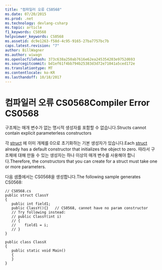 ```yaml
---
title: "컴파일러 오류 CS0568"
ms.date: 07/20/2015
ms.prod: .net
ms.technology: devlang-csharp
ms.topic: article
f1_keywords: CS0568
helpviewer_keywords: CS0568
ms.assetid: dc9e1263-f58d-4c95-9165-27ba7757bc7b
caps.latest.revision: "7"
author: BillWagner
ms.author: wiwagn
ms.openlocfilehash: 373c638a250ab7616e62ea245354203e9752d693
ms.sourcegitcommit: bd1ef61f4bb794b25383d3d72e71041a5ced172e
ms.translationtype: MT
ms.contentlocale: ko-KR
ms.lasthandoff: 10/18/2017
---
```

# <a name="compiler-error-cs0568"></a><span data-ttu-id="9fc1b-102">컴파일러 오류 CS0568</span><span class="sxs-lookup"><span data-stu-id="9fc1b-102">Compiler Error CS0568</span></span>
<span data-ttu-id="9fc1b-103">구조체는 매개 변수가 없는 명시적 생성자를 포함할 수 없습니다.</span><span class="sxs-lookup"><span data-stu-id="9fc1b-103">Structs cannot contain explicit parameterless constructors</span></span>  
  
 <span data-ttu-id="9fc1b-104">각 [struct](../../csharp/language-reference/keywords/struct.md) 에 이미 개체를 0으로 초기화하는 기본 생성자가 있습니다.</span><span class="sxs-lookup"><span data-stu-id="9fc1b-104">Each [struct](../../csharp/language-reference/keywords/struct.md) already has a default constructor that initializes the object to zero.</span></span> <span data-ttu-id="9fc1b-105">따라서 구조체에 대해 만들 수 있는 생성자는 하나 이상의 매개 변수를 사용해야 합니다.</span><span class="sxs-lookup"><span data-stu-id="9fc1b-105">Therefore, the constructors that you can create for a struct must take one or more parameters.</span></span>  
  
 <span data-ttu-id="9fc1b-106">다음 샘플에서는 CS0568을 생성합니다.</span><span class="sxs-lookup"><span data-stu-id="9fc1b-106">The following sample generates CS0568:</span></span>  
  
```  
// CS0568.cs  
public struct ClassY  
{  
   public int field1;  
   public ClassY(){}   // CS0568, cannot have no param constructor  
   // Try following instead:  
   // public ClassY(int i)  
   // {  
   //    field1 = i;  
   // }  
}  
  
public class ClassX  
{  
   public static void Main()  
   {  
   }  
}  
```
